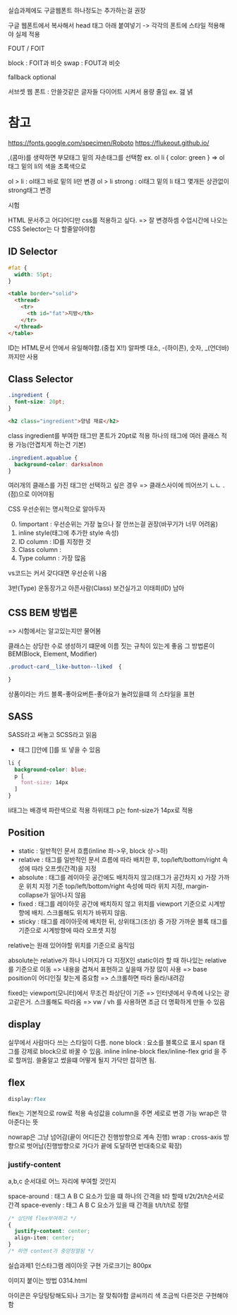 실습과제에도 구글웹폰트 하나정도는 추가하는걸 권장

구글 웹폰트에서 복사해서 head 태그 아래 붙여넣기
-> 각각의 폰트에 스타일 적용해야 실제 적용

FOUT / FOIT

block : FOIT과 비슷
swap : FOUT과 비슷

fallback
optional

서브셋 웹 폰트 : 안쓸것같은 글자들 다이어트 시켜서 용량 줄임
ex. 갪 낽

# 참고

https://fonts.google.com/specimen/Roboto
https://flukeout.github.io/

,(콤마)를 생략하면 부모태그 밑의 자손태그를 선택함
ex. ol li {
color: green
}
=> ol 태그 밑의 li의 색을 초록색으로

ol > li : ol태그 바로 밑의 li만 변경
ol > li strong : ol태그 밑의 li 태그 몇개든 상관없이 strong태그 변경

시험

HTML 문서주고 어디어디만 css를 적용하고 싶다.
=> 잘 변경하셈
수업시간에 나오는 CSS Selector는 다 할줄알아야함

## ID Selector

```CSS
#fat {
  width: 55pt;
}
```

```HTML
<table border="solid">
  <thread>
    <tr>
      <th id="fat">지방</th>
    </tr>
  </thread>
</table>
```

ID는 HTML문서 안에서 유일해야함.(중첩 X!!)
알파벳 대소, -(하이픈), 숫자, \_(언더바) 까지만 사용

## Class Selector

```CSS
.ingredient {
  font-size: 20pt;
}
```

```HTML
<h2 class="ingredient">양념 재료</h2>
```

class ingredient를 부여한 태그만 폰트가 20pt로 적용
하나의 태그에 여러 클래스 적용 가능(안겹치게 하는건 기본)

```CSS
.ingredient.aquablue {
  background-color: darksalmon
}
```

여러개의 클래스를 가진 태그만 선택하고 싶은 경우
=> 클래스사이에 띄어쓰기 ㄴㄴ .(점)으로 이어야됨

CSS 우선순위는 명시적으로 알아두자

0. !important : 우선순위는 가장 높으나 잘 안쓰는걸 권장(바꾸기가 너무 어려움)
1. inline style(태그에 추가한 style 속성)
2. ID column : ID를 지정한 것
3. Class column :
4. Type column : 가장 많음

vs코드는 커서 갖다대면 우선순위 나옴

3반(Type) 운동장가고 아픈사람(Class) 보건실가고 이태희(ID) 남아

## CSS BEM 방법론

=> 시험에서는 알고있는지만 물어봄

클래스는 상당한 수로 생성하기 떄문에 이름 짓는 규칙이 있는게 좋음
그 방법론이 BEM(Block, Element, Modifier)

```CSS
.product-card__like-button--liked  {

}
```

상품이라는 카드 블록-좋아요버튼-좋아요가 눌려있을떄 의 스타일을 표현

## SASS

SASS라고 써놓고 SCSS라고 읽음

- 태그 []안에 []를 또 넣을 수 있음

```CSS
li {
  background-color: blue;
  p [
    font-size: 14px
  ]
}
```

li태그는 배경색 파란색으로 적용 하위태그 p는 font-size가 14px로 적용

## Position

- static : 일반적인 문서 흐름(inline 좌->우, block 상->하)
- relative : 태그를 일반적인 문서 흐름에 따라 배치한 후, top/left/bottom/right 속성에 따라 오프셋(간격)을 지정
- absolute : 태그를 레이아웃 공간에도 배치하지 않고(태그가 공간차지 x) 가장 가까운 위치 지정 기준 top/left/bottom/right 속성에 따라 위치 지정, margin-collapse가 일어나지 않음
- fixed : 태그를 레이아웃 공간에 배치하지 않고 위치를 viewport 기준으로 시계방향에 배치. 스크롤해도 위치가 바뀌지 않음.
- sticky : 태그를 레이아웃에 배치한 뒤, 상위태그(조상) 중 가장 가까운 블록 태그를 기준으로 시계방향에 따라 오프셋 지정

relative는 원래 있어야할 위치를 기준으로 움직임

absolute는 relative가 하나 나머지가 다 지정X인 static이라 할 때 하나있는 relative를 기준으로 이동
=> 내용을 겹쳐서 표현하고 싶을때 가장 많이 사용
=> base position이 어디인질 찾는게 중요함
=> 스크롤하면 따라 올라/내려감

fixed는 viewport(모니터)에서 무조건 좌상단이 기준
=> 인터넷에서 우측에 나오는 광고같은거. 스크롤해도 따라옴
=> vw / vh 를 사용하면 조금 더 명확하게 만들 수 있음

## display

실무에서 사람마다 쓰는 스타일이 다름.
none
block : 요소를 블록으로 표시 span 태그를 강제로 block으로 바꿀 수 있음.
inline
inline-block
flex/inline-flex
grid
을 주로 할꺼임. 쓸줄알고 썼을떄 어떻게 될지 가닥만 잡히면 됨.

## flex

```CSS
display:flex
```

flex는 기본적으로 row로 적용
속성값을 column을 주면 세로로 변경 가능
wrap은 깎아준다는 뜻

nowrap은 그냥 넘어감(끝이 어디든간 진행방향으로 계속 진행)
wrap : cross-axis 방향으로 벗어남(진행방향으로 가다가 끝에 도달하면 반대축으로 확장)

### justify-content

a,b,c 순서대로 어느 자리에 부여할 것인지

space-around : 태그 A B C 요소가 있을 떄 하나의 간격을 t라 할때 t/2t/2t/t순서로 간격
space-evenly : 태그 A B C 요소가 있을 때 간격을 t/t/t/t로 정렬

```CSS
/* 상단에 flex부여하고 */
{
  justify-content: center;
  align-item: center;
}
/* 하면 content가 중앙정렬됨 */
```

실습과제1
인스타그램 레이아웃 구현
가로크기는 800px

이미지 붙이는 방법
0314.html

아이콘은 우당탕탕해도되나 크기는 잘 맞춰야함
글씨끼리 색 조금씩 다른것은 구현해야함
